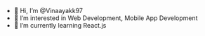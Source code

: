 - 👋 Hi, I’m @Vinaayakk97
- 👀 I’m interested in Web Development, Mobile App Development
- 🌱 I’m currently learning React.js
 
<!---
Vinaayakk97/Vinaayakk97 is a ✨ special ✨ repository because its `README.md` (this file) appears on your GitHub profile.
You can click the Preview link to take a look at your changes.
--->
